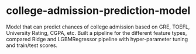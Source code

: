 # college-admission-prediction-model
Model that can predict chances of college admission based on GRE, TOEFL, University Rating, CGPA, etc.
Built a pipeline for the different feature types, compared Ridge and LGBMRegressor pipeline with hyper-parameter tuning
and train/test scores.
